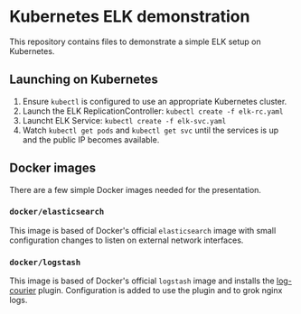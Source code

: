 Kubernetes ELK demonstration
============================

This repository contains files to demonstrate a simple ELK setup on Kubernetes.

## Launching on Kubernetes

1. Ensure `kubectl` is configured to use an appropriate Kubernetes cluster.
2. Launch the ELK ReplicationController: `kubectl create -f elk-rc.yaml`
3. Launcht ELK Service: `kubectl create -f elk-svc.yaml`
4. Watch `kubectl get pods` and `kubectl get svc` until the services is up and
   the public IP becomes available.

## Docker images

There are a few simple Docker images needed for the presentation.

### `docker/elasticsearch`

This image is based of Docker's official `elasticsearch` image with small
configuration changes to listen on external network interfaces.

### `docker/logstash`

This image is based of Docker's official `logstash` image and installs the
[log-courier][] plugin. Configuration is added to use the plugin and to grok
nginx logs.

[log-courier]: https://github.com/driskell/log-courier
